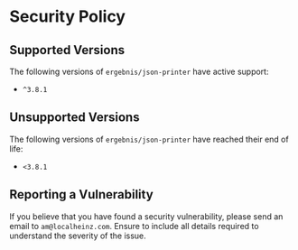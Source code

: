 # Security Policy

## Supported Versions

The following versions of `ergebnis/json-printer` have active support:

- `^3.8.1`

## Unsupported Versions

The following versions of `ergebnis/json-printer` have reached their end of life:

- `<3.8.1`

## Reporting a Vulnerability

If you believe that you have found a security vulnerability, please send an email to `am@localheinz.com`. Ensure to include all details required to understand the severity of the issue.
